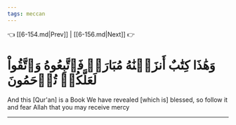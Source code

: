```yaml
---
tags: meccan
---
```


👈 [[6-154.md|Prev]] | [[6-156.md|Next]] 👉

# وَهَٰذَا كِتَٰبٌ أَنزَلۡنَٰهُ مُبَارَكٞ فَٱتَّبِعُوهُ وَٱتَّقُواْ لَعَلَّكُمۡ تُرۡحَمُونَ

And this [Qur'an] is a Book We have revealed [which is] blessed, so follow it and fear Allah that you may receive mercy

---

